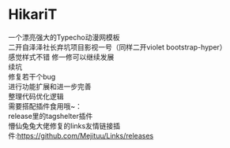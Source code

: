 # HikariT
一个漂亮强大的Typecho动漫网模板<br/>
二开自泽泽社长弃坑项目影视一号（同样二开violet bootstrap-hyper）<br/>
感觉样式不错 修一修可以继续发展<br/>
续坑<br/>
修复若干个bug <br/>
进行功能扩展和进一步完善 <br/>
整理代码优化逻辑<br/>
需要搭配插件食用哦~：<br/>
release里的tagshelter插件<br/>
懵仙兔兔大佬修复的links友情链接插件:https://github.com/Mejituu/Links/releases<br/>

